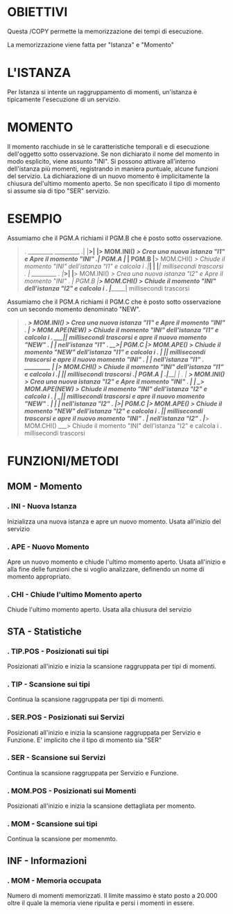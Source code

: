 # OBIETTIVI
Questa /COPY permette la memorizzazione dei tempi di esecuzione.

La memorizzazione viene fatta per "Istanza" e "Momento"

# L'ISTANZA
Per Istanza si intente un raggruppamento di momenti, un'istanza è tipicamente l'esecuzione di un servizio.

# MOMENTO
Il momento racchiude in sè le caratteristiche temporali e di esecuzione dell'oggetto sotto osservazione. Se non dichiarato il nome del momento in modo esplicito, viene assunto "INI".
Si possono attivare all'interno dell'istanza più momenti, registrando in maniera puntuale, alcune funzioni del servizio. La dichiarazione di un nuovo momento è implicitamente la chiusura del'ultimo momento aperto. Se non specificato il tipo di momento si assume sia di tipo "SER" servizio.

# ESEMPIO
Assumiamo che il PGM.A richiami il PGM.B che è posto sotto osservazione.
>. _________         _________
.|         |______>|         |__> MOM.INI() _> Crea una nuova istanza "I1" e Apre il momento "INI"
.| PGM.A   |___    | PGM.B   |__> MOM.CHI() _> Chiude il momento "INI" dell'istanza "I1" e calcola i
.|_________|  |    |_________|                 millisecondi trascorsi
.             |     _________
.             |___>|         |__> MOM.INI() _> Crea una nuova istanza "I2" e Apre il momento "INI"
.                  | PGM.B   |__> MOM.CHI() _> Chiude il momento "INI" dell'istanza "I2" e calcola i
.                  |_________|                 millisecondi trascorsi


Assumiamo che il PGM.A richiami il PGM.C che è posto sotto osservazione con un secondo momento denominato "NEW".

>.                        _____> MOM.INI() ____> Crea una nuova istanza "I1" e Apre il momento "INI"
.                       |   __> MOM.APE(NEW) _> Chiude il momento "INI" dell'istanza "I1" e calcola i
.                  _____|__|                    millisecondi trascorsi e apre il nuovo momento "NEW"
.                 |         |                   nell'istanza "I1"
.              __>| PGM.C   |_> MOM.APE() ____> Chiude il momento "NEW" dell'istanza "I1" e calcola i
.             |   |_________|                   millisecondi trascorsi e apre il nuovo momento "INI"
.             |            |                    nell'istanza "I1"
. _________   |            |_> MOM.CHI() _____> Chiude il momento "INI" dell'istanza "I1" e calcola i
.|         |__|                                 millisecondi trascorsi
.| PGM.A   |__
.|_________|  |
.             |         _____> MOM.INI() _____> Crea una nuova istanza "I2" e Apre il momento "INI"
.             |        |    _> MOM.APE(NEW) __> Chiude il momento "INI" dell'istanza "I2" e calcola i
.             |    ____|___|                    millisecondi trascorsi e apre il nuovo momento "NEW"
.             |   |         |                   nell'istanza "I2"
.             |__>| PGM.C   |__> MOM.APE() ___> Chiude il momento "NEW" dell'istanza "I2" e calcola i
.                 |_________|                   millisecondi trascorsi e apre il nuovo momento "INI"
.                          |                    nell'istanza "I2"
.                          |___> MOM.CHI() ___> Chiude il momento "INI" dell'istanza "I2" e calcola i
.                                               millisecondi trascorsi

# FUNZIONI/METODI

## MOM - Momento

### . INI - Nuova  Istanza
Inizializza una nuova istanza e apre un nuovo momento. Usata all'inizio del servizio

### . APE - Nuovo Momento
Apre un nuovo momento e chiude l'ultimo momento aperto. Usata all'inizio e alla fine delle funzioni che si voglio analizzare, definendo un nome di momento appropriato.

### . CHI - Chiude l'ultimo Momento aperto
Chiude l'ultimo momento aperto. Usata alla chiusura del servizio

## STA - Statistiche

### . TIP.POS - Posizionati sui tipi
Posizionati all'inizio e inizia la scansione raggruppata per tipi di momenti.

### . TIP - Scansione sui tipi
Continua la scansione raggruppata per tipi di momenti.

### . SER.POS - Posizionati sui Servizi
Posizionati all'inizio e inizia la scansione raggruppata per Servizio e Funzione. E' implicito che il tipo di momento sia "SER"

### . SER - Scansione sui Servizi
Continua la scansione raggruppata per Servizio e Funzione.

### . MOM.POS - Posizionati sui Momenti
Posizionati all'inizio e inizia la scansione dettagliata per momento.

### . MOM - Scansione sui  tipi
Continua la scansione per momenmto.

## INF - Informazioni
### . MOM - Memoria occupata
Numero di momenti memorizzati. Il limite massimo è stato posto a 20.000 oltre il quale la memoria viene ripulita e persi i momenti in essere.
